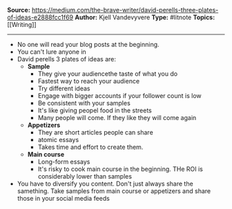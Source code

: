 ---
---
**Source:**  https://medium.com/the-brave-writer/david-perells-three-plates-of-ideas-e2888fcc1f69
**Author:** Kjell Vandevyvere
**Type:** #litnote 
**Topics:** [[Writing]]

----
- No one will read your blog posts at the beginning.
- You can't lure anyone in
- David perells 3 plates of ideas are:
	- **Sample**
		- They give your audiencethe taste of what you do
		- Fastest way to reach your audience
		- Try different ideas
		- Engage with bigger accounts if your follower count is low
		- Be consistent with your samples
		- It's like giving peopel food in the streets
		- Many people will come. If they like they will come again
	- **Appetizers**
		- They are short articles people can share
		- atomic essays
		- Takes time and effort to create them.
	- **Main course**
		- Long-form essays
		- It's risky to cook main course in the beginning. THe ROI is considerably lower than samples 
- You have to diversify you content. Don't just always share the samething. Take samples from main course or appetizers and share those in your social media feeds
